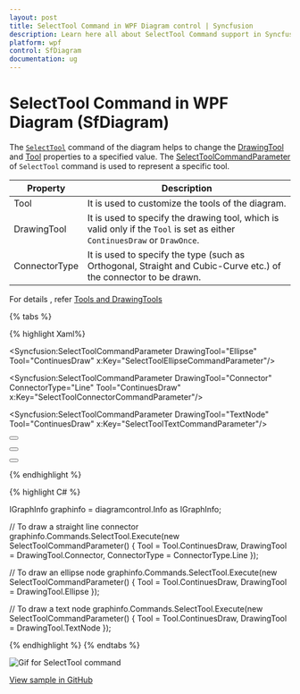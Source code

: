 ```yaml
---
layout: post
title: SelectTool Command in WPF Diagram control | Syncfusion
description: Learn here all about SelectTool Command support in Syncfusion WPF Diagram (SfDiagram) control and more.
platform: wpf
control: SfDiagram
documentation: ug
---
```


# SelectTool Command in WPF Diagram (SfDiagram)

The [`SelectTool`](https://help.syncfusion.com/cr/wpf/Syncfusion.UI.Xaml.Diagram.IDiagramCommands.html#Syncfusion_UI_Xaml_Diagram_IDiagramCommands_SelectTool) command of the diagram helps to change the [DrawingTool](https://help.syncfusion.com/cr/wpf/Syncfusion.UI.Xaml.Diagram.SfDiagram.html#Syncfusion_UI_Xaml_Diagram_SfDiagram_DrawingTool) and [Tool](https://help.syncfusion.com/cr/wpf/Syncfusion.UI.Xaml.Diagram.SfDiagram.html#Syncfusion_UI_Xaml_Diagram_SfDiagram_Tool) properties to a specified value. The [SelectToolCommandParameter](https://help.syncfusion.com/cr/wpf/Syncfusion.UI.Xaml.Diagram.SelectToolCommandParameter.html) of `SelectTool` command is used to represent a specific tool.

| Property | Description |
|---|---|
| Tool | It is used to customize the tools of the diagram.|
| DrawingTool | It is used to specify the drawing tool, which is valid only if the `Tool` is set as either `ContinuesDraw` or `DrawOnce`. |
| ConnectorType | It is used to specify the type (such as Orthogonal, Straight and Cubic-Curve etc.) of the connector to be drawn. |

For details , refer [Tools and DrawingTools](https://help.syncfusion.com/wpf/diagram/tools) 

{% tabs %}

{% highlight Xaml%}

 <!-- To draw an ellipse node-->
 <Syncfusion:SelectToolCommandParameter DrawingTool="Ellipse" Tool="ContinuesDraw"  x:Key="SelectToolEllipseCommandParameter"/>
 
 <!-- To draw a straight line connector-->
 <Syncfusion:SelectToolCommandParameter DrawingTool="Connector" ConnectorType="Line" Tool="ContinuesDraw"  x:Key="SelectToolConnectorCommandParameter"/>
 
 <!-- To draw a text node-->
 <Syncfusion:SelectToolCommandParameter DrawingTool="TextNode" Tool="ContinuesDraw"  x:Key="SelectToolTextCommandParameter"/>
 
<Button Height="50" Content="ConnectorTool" Name="Connector" Command="Syncfusion:DiagramCommands.SelectTool" CommandParameter="{StaticResource SelectToolConnectorCommandParameter}"></Button>

<Button Height="50" Content="EllipseTool" Name="Ellipse" Command="Syncfusion:DiagramCommands.SelectTool" CommandParameter="{StaticResource SelectToolEllipseCommandParameter}"></Button>

<Button Height="50" Content="TextTool" Name="TextNode" Command="Syncfusion:DiagramCommands.SelectTool" CommandParameter="{StaticResource SelectToolTextCommandParameter}"></Button>

{% endhighlight %}

{% highlight C# %}

IGraphInfo graphinfo = diagramcontrol.Info as IGraphInfo;

// To draw a straight line connector            
graphinfo.Commands.SelectTool.Execute(new SelectToolCommandParameter() 
{ 
    Tool = Tool.ContinuesDraw, DrawingTool = DrawingTool.Connector, ConnectorType = ConnectorType.Line 
});

// To draw an ellipse node
graphinfo.Commands.SelectTool.Execute(new SelectToolCommandParameter() 
{ 
    Tool = Tool.ContinuesDraw, DrawingTool = DrawingTool.Ellipse
});

// To draw a text node
graphinfo.Commands.SelectTool.Execute(new SelectToolCommandParameter() 
{ 
    Tool = Tool.ContinuesDraw, DrawingTool = DrawingTool.TextNode 
});

{% endhighlight %}
{% endtabs %}

![Gif for SelectTool command](Commands_Images/Commands_SelectTool.gif)

[View sample in GitHub](https://github.com/SyncfusionExamples/WPF-Diagram-Examples/tree/master/Samples/Commands/Commands%20Sample)
